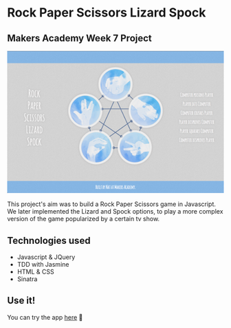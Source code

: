 # Rock Paper Scissors Lizard Spock

## Makers Academy Week 7 Project

![RockPaperScissorsLizardSpock website preview](/public/images/preview.png)

This project's aim was to build a Rock Paper Scissors game in Javascript. We later implemented the Lizard and Spock options, to play a more complex version of the game popularized by a certain tv show.

## Technologies used
* Javascript & JQuery
* TDD with Jasmine
* HTML & CSS
* Sinatra

## Use it!

You can try the app [here](http://rockpaperscissorsetc.herokuapp.com/) :rocket: